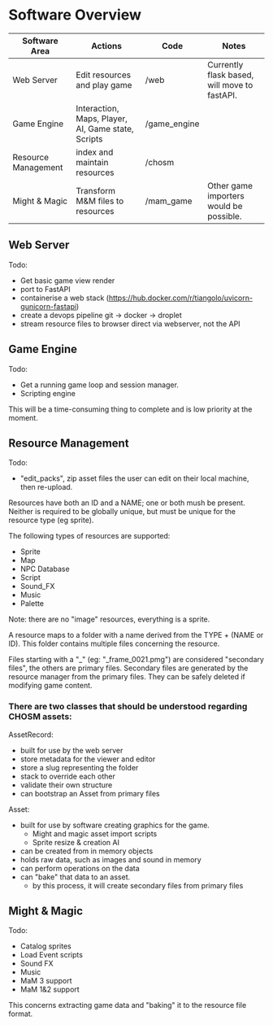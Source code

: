 # Software Overview

| **Software Area**   | **Actions**                                        | **Code**    | **Notes**                                    |
|---------------------|----------------------------------------------------|-------------|----------------------------------------------|
|          Web Server | Edit resources and play game                       | /web        | Currently flask based, will move to fastAPI. |
|         Game Engine | Interaction, Maps, Player, AI, Game state, Scripts | /game_engine |                                              |
| Resource Management | index and maintain resources                       | /chosm      |                                              |
| Might & Magic       | Transform M&M files to resources                   | /mam_game   | Other game importers would be possible.      |

## Web Server
Todo:
  - Get basic game view render
  - port to FastAPI
  - containerise a web stack (https://hub.docker.com/r/tiangolo/uvicorn-gunicorn-fastapi)
  - create a devops pipeline git -> docker -> droplet
  - stream resource files to browser direct via webserver, not the API  

## Game Engine
Todo:
  - Get a running game loop and session manager.
  - Scripting engine

This will be a time-consuming thing to complete and is low priority at the moment. 

## Resource Management
Todo:
  - "edit_packs", zip asset files the user can edit on their local machine, then re-upload.  

Resources have both an ID and a NAME; one or both mush be present.
Neither is required to be globally unique, but must be unique for the resource type (eg sprite).

The following types of resources are supported:
  - Sprite
  - Map
  - NPC Database
  - Script
  - Sound_FX
  - Music
  - Palette

Note: there are no "image" resources, everything is a sprite.

A resource maps to a folder with a name derived from the TYPE + (NAME or ID).
This folder contains multiple files concerning the resource.

Files starting with a "_"  (eg: "_frame_0021.pmg") are considered "secondary files", 
the others are primary files. Secondary files are generated by the resource manager 
from the primary files. They can be safely deleted if modifying game content.

### There are two classes that should be understood regarding CHOSM assets: 

AssetRecord:
  - built for use by the web server
  - store metadata for the viewer and editor
  - store a slug representing the folder
  - stack to override each other
  - validate their own structure
  - can bootstrap an Asset from primary files

Asset:
  - built for use by software creating graphics for the game.
    - Might and magic asset import scripts
    - Sprite resize & creation AI
  - can be created from in memory objects
  - holds raw data, such as images and sound in memory
  - can perform operations on the data
  - can "bake" that data to an asset.
    - by this process, it will create secondary files from primary files

## Might & Magic
Todo:
  - Catalog sprites
  - Load Event scripts
  - Sound FX
  - Music
  - MaM 3 support
  - MaM 1&2 support

This concerns extracting game data and "baking" it to the resource file format.  
